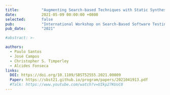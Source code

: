 ```yaml
---
title:          "Augmenting Search-based Techniques with Static Synthesis-based Input Generation"
date:           2021-05-09 00:00:00 +0800
selected:       false
pub:            "International Workshop on Search-Based Software Testing (SBST) at the International Conference in Software Engineering (ICSE)"
pub_date:       "2021"

#abstract: >-

authors:
  - Paulo Santos
  - José Campos
  - Christopher S. Timperley
  - Alcides Fonseca
links:
  DOI: https://doi.org/10.1109/SBST52555.2021.00009
  Paper: https://sbst21.github.io/program/papers/2021041913.pdf
  #Talk: https://www.youtube.com/watch?v=UIkp27KUoC0
---
```

